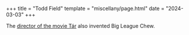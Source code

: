 +++
title = "Todd Field"
template = "miscellany/page.html"
date = "2024-03-03"
+++

The [director of the movie Tár](https://en.wikipedia.org/wiki/Todd_Field) also invented Big League Chew.
